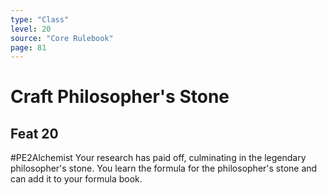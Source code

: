 ```yaml
---
type: "Class"
level: 20
source: "Core Rulebook"
page: 81
---
```

# Craft Philosopher's Stone
## Feat 20
#PE2Alchemist
Your research has paid off, culminating in the legendary philosopher's stone. You learn the formula for the philosopher's stone and can add it to your formula book.
